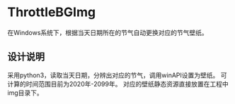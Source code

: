 # ThrottleBGImg
在Windows系统下，根据当天日期所在的节气自动更换对应的节气壁纸。
## 设计说明
采用python3，读取当天日期，分辨出对应的节气，调用winAPI设置为壁纸。
可计算的时间范围目前为2020年-2099年。
对应的壁纸静态资源直接放置在工程中img目录下。